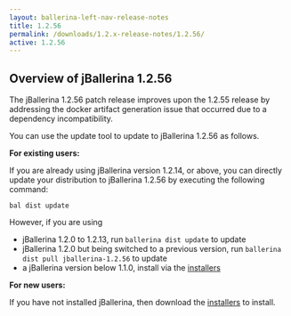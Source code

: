 ```yaml
---
layout: ballerina-left-nav-release-notes
title: 1.2.56
permalink: /downloads/1.2.x-release-notes/1.2.56/
active: 1.2.56
---
```


## Overview of jBallerina 1.2.56

The jBallerina 1.2.56 patch release improves upon the 1.2.55 release by addressing the docker artifact generation issue that occurred due to a dependency incompatibility.

You can use the update tool to update to jBallerina 1.2.56 as follows.

**For existing users:**

If you are already using jBallerina version 1.2.14, or above, you can directly update your distribution to jBallerina 1.2.56 by executing the following command:

```
bal dist update
```

However, if you are using

- jBallerina 1.2.0 to 1.2.13, run `ballerina dist update` to update
- jBallerina 1.2.0 but being switched to a previous version, run `ballerina dist pull jballerina-1.2.56` to update
- a jBallerina version below 1.1.0, install via the [installers](https://ballerina.io/downloads/)

**For new users:**

If you have not installed jBallerina, then download the [installers](https://ballerina.io/downloads/) to install.

<style>.cGitButtonContainer, .cBallerinaTocContainer {display:none;}</style>
